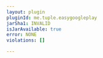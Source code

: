 ```yaml
---
layout: plugin
pluginId: me.tuple.easygoogleplay
jarSha1: INVALID
isJarAvailable: true
error: NONE
violations: []

---
```

